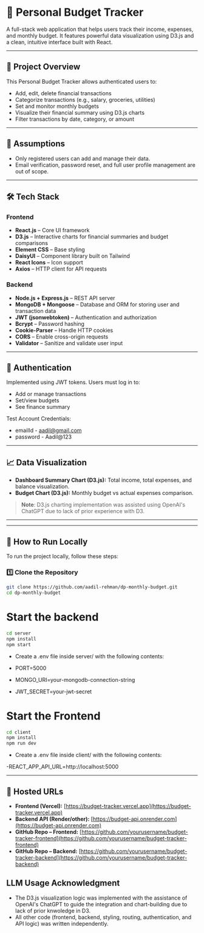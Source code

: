 # 🧾 Personal Budget Tracker

A full-stack web application that helps users track their income, expenses, and monthly budget. It features powerful data visualization using D3.js and a clean, intuitive interface built with React.

---

## 📌 Project Overview

This Personal Budget Tracker allows authenticated users to:

- Add, edit, delete financial transactions
- Categorize transactions (e.g., salary, groceries, utilities)
- Set and monitor monthly budgets
- Visualize their financial summary using D3.js charts
- Filter transactions by date, category, or amount

---

## 🧠 Assumptions

- Only registered users can add and manage their data.
- Email verification, password reset, and full user profile management are out of scope.

---

## 🛠️ Tech Stack

### Frontend

- **React.js** – Core UI framework
- **D3.js** – Interactive charts for financial summaries and budget comparisons
- **Element CSS** – Base styling
- **DaisyUI** – Component library built on Tailwind
- **React Icons** – Icon support
- **Axios** – HTTP client for API requests

### Backend

- **Node.js + Express.js** – REST API server
- **MongoDB + Mongoose** – Database and ORM for storing user and transaction data
- **JWT (jsonwebtoken)** – Authentication and authorization
- **Bcrypt** – Password hashing
- **Cookie-Parser** – Handle HTTP cookies
- **CORS** – Enable cross-origin requests
- **Validator** – Sanitize and validate user input

---

## 🔐 Authentication

Implemented using JWT tokens. Users must log in to:

- Add or manage transactions
- Set/view budgets
- See finance summary

Test Account Credentials:

- emailId - aadil@gmail.com
- password - Aadil@123

---

## 📈 Data Visualization

- **Dashboard Summary Chart (D3.js):** Total income, total expenses, and balance visualization.
- **Budget Chart (D3.js):** Monthly budget vs actual expenses comparison.

> **Note**: D3.js charting implementation was assisted using OpenAI's ChatGPT due to lack of prior experience with D3.

---

---

## 🧪 How to Run Locally

To run the project locally, follow these steps:

### 1️⃣ Clone the Repository

```bash
git clone https://github.com/aadil-rehman/dp-monthly-budget.git
cd dp-monthly-budget
```

# Start the backend

```bash
cd server
npm install
npm start
```

- Create a .env file inside server/ with the following contents:

- PORT=5000
- MONGO_URI=your-mongodb-connection-string
- JWT_SECRET=your-jwt-secret

# Start the Frontend

```bash
cd client
npm install
npm run dev
```

- Create a .env file inside client/ with the following contents:

-REACT_APP_API_URL=http://localhost:5000

---

## 🚀 Hosted URLs

- **Frontend (Vercel):** [https://budget-tracker.vercel.app](https://budget-tracker.vercel.app)
- **Backend API (Render/other):** [https://budget-api.onrender.com](https://budget-api.onrender.com)
- **GitHub Repo – Frontend:** [https://github.com/yourusername/budget-tracker-frontend](https://github.com/yourusername/budget-tracker-frontend)
- **GitHub Repo – Backend:** [https://github.com/yourusername/budget-tracker-backend](https://github.com/yourusername/budget-tracker-backend)

## LLM Usage Acknowledgment

- The D3.js visualization logic was implemented with the assistance of OpenAI's ChatGPT to guide the integration and chart-building due to lack of prior knwoledge in D3.
- All other code (frontend, backend, styling, routing, authentication, and API logic) was written independently.
